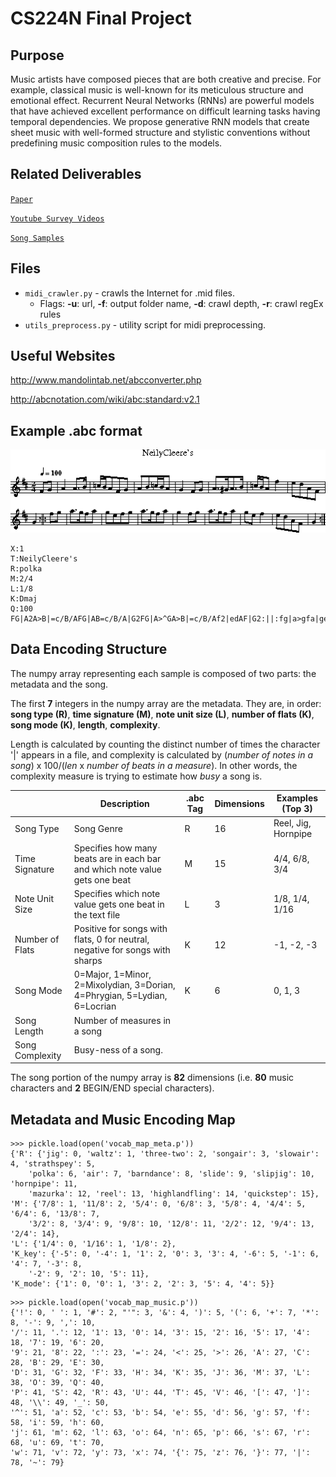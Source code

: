 # CS224N Final Project

## Purpose

Music artists have composed pieces that are both creative and precise. For example, classical music is well-known for its meticulous structure and emotional effect. Recurrent Neural Networks (RNNs) are powerful models that have achieved excellent performance on difficult learning tasks having temporal dependencies. We propose generative RNN models that create sheet music with well-formed structure and stylistic conventions without predefining music composition rules to the models.

## Related Deliverables

[`Paper`](final_paper.pdf "Paper")

[`Youtube Survey Videos`](https://www.youtube.com/watch?v=g8DTUFajung&list=PLSynD-DZWHaXvow0cawxhi7InYGQAfDzZ)

[`Song Samples`](https://yinoue93.github.io/CS224N.html)


## Files
  * `midi_crawler.py` - crawls the Internet for .mid files. 
    * Flags: **-u**: url, **-f**: output folder name, **-d**: crawl depth, **-r**: crawl regEx rules
  * `utils_preprocess.py` - utility script for midi preprocessing.

## Useful Websites
<http://www.mandolintab.net/abcconverter.php>

<http://abcnotation.com/wiki/abc:standard:v2.1>

## Example .abc format

![exABC](images/example_abc.png?raw=true "Example .abc Music")

```
X:1
T:NeilyCleere's
R:polka
M:2/4
L:1/8
K:Dmaj
Q:100
FG|A2A>B|=c/B/AFG|AB=c/B/A|G2FG|A>^GA>B|=c/B/Af2|edAF|G2:||:fg|a>gfa|gefg|a>gfa|g2fg|a>gfa|gef2|edAF|G2:|
```

## Data Encoding Structure
The numpy array representing each sample is composed of two parts: the metadata and the song.

The first **7** integers in the numpy array are the metadata. They are, in order: **song type (R)**, **time signature (M)**, **note unit size (L)**, **number of flats (K)**, **song mode (K)**, **length**, **complexity**.

Length is calculated by counting the distinct number of times the character '|' appears in a file, and complexity is calculated by (*number of notes in a song*) x 100/(*len* x *number of beats in a measure*). In other words, the complexity measure is trying to estimate how *busy* a song is.

|                 | Description                                                                  | .abc Tag | Dimensions | Examples (Top 3)    |
|-----------------|------------------------------------------------------------------------------|----------|------------|---------------------|
| Song Type       | Song Genre                                                                   |     R    |     16     | Reel, Jig, Hornpipe |
| Time Signature  | Specifies how many beats are in each bar and which note value gets one beat  |     M    |     15     | 4/4, 6/8, 3/4       |
| Note Unit Size  | Specifies which note value gets one beat in the text file                    |     L    |      3     | 1/8, 1/4, 1/16      |
| Number of Flats | Positive for songs with flats, 0 for neutral, negative for songs with sharps |     K    |     12     | -1, -2, -3          |
| Song Mode       | 0=Major, 1=Minor, 2=Mixolydian, 3=Dorian, 4=Phrygian, 5=Lydian, 6=Locrian    |     K    |      6     | 0, 1, 3             |
| Song Length     | Number of measures in a song                                                 |          |            |                     |
| Song Complexity | Busy-ness of a song.                                                         |          |            |                     |

The song portion of the numpy array is **82** dimensions (i.e. **80** music characters and **2** BEGIN/END special characters).

## Metadata and Music Encoding Map
```
>>> pickle.load(open('vocab_map_meta.p'))
{'R': {'jig': 0, 'waltz': 1, 'three-two': 2, 'songair': 3, 'slowair': 4, 'strathspey': 5, 
	'polka': 6, 'air': 7, 'barndance': 8, 'slide': 9, 'slipjig': 10, 'hornpipe': 11, 
	'mazurka': 12, 'reel': 13, 'highlandfling': 14, 'quickstep': 15}, 
'M': {'7/8': 1, '11/8': 2, '5/4': 0, '6/8': 3, '5/8': 4, '4/4': 5, '6/4': 6, '13/8': 7, 
	'3/2': 8, '3/4': 9, '9/8': 10, '12/8': 11, '2/2': 12, '9/4': 13, '2/4': 14}, 
'L': {'1/4': 0, '1/16': 1, '1/8': 2}, 
'K_key': {'-5': 0, '-4': 1, '1': 2, '0': 3, '3': 4, '-6': 5, '-1': 6, '4': 7, '-3': 8, 
	'-2': 9, '2': 10, '5': 11}, 
'K_mode': {'1': 0, '0': 1, '3': 2, '2': 3, '5': 4, '4': 5}}
```

```
>>> pickle.load(open('vocab_map_music.p'))
{'!': 0, ' ': 1, '#': 2, "'": 3, '&': 4, ')': 5, '(': 6, '+': 7, '*': 8, '-': 9, ',': 10, 
'/': 11, '.': 12, '1': 13, '0': 14, '3': 15, '2': 16, '5': 17, '4': 18, '7': 19, '6': 20, 
'9': 21, '8': 22, ':': 23, '=': 24, '<': 25, '>': 26, 'A': 27, 'C': 28, 'B': 29, 'E': 30, 
'D': 31, 'G': 32, 'F': 33, 'H': 34, 'K': 35, 'J': 36, 'M': 37, 'L': 38, 'O': 39, 'Q': 40, 
'P': 41, 'S': 42, 'R': 43, 'U': 44, 'T': 45, 'V': 46, '[': 47, ']': 48, '\\': 49, '_': 50, 
'^': 51, 'a': 52, 'c': 53, 'b': 54, 'e': 55, 'd': 56, 'g': 57, 'f': 58, 'i': 59, 'h': 60, 
'j': 61, 'm': 62, 'l': 63, 'o': 64, 'n': 65, 'p': 66, 's': 67, 'r': 68, 'u': 69, 't': 70, 
'w': 71, 'v': 72, 'y': 73, 'x': 74, '{': 75, 'z': 76, '}': 77, '|': 78, '~': 79}
```
